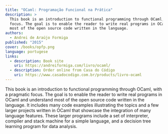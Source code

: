 ```yaml
---
title: "OCaml: Programação Funcional na Prática"
description: >
  This book is an introduction to functional programming through OCaml, with a pragmatic
  focus. The goal is to enable the reader to write real programs in OCaml and understand
  most of the open source code written in the language.
authors:
  - Andrei de Araújo Formiga
published: "2015"
cover: /books/opfp.png
language: portugese
links:
  - description: Book site
    uri: https://andreiformiga.com/livro/ocaml/
  - description: Order online from Casa do Código
    uri: https://www.casadocodigo.com.br/products/livro-ocaml
---
```


This book is an introduction to functional programming through OCaml, with a pragmatic
focus. The goal is to enable the reader to write real programs in OCaml and understand
most of the open source code written in the language. It includes many code examples
illustrating the topics and a few larger projects written in OCaml that showcase the
integration of many language features. These larger
programs include a set of interpreter, compiler and stack machine for a simple
language, and a decision tree learning program for data analysis.
